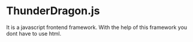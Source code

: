 # ThunderDragon.js
It is a javascript frontend framework. With the help of this framework you dont have to use html. 
